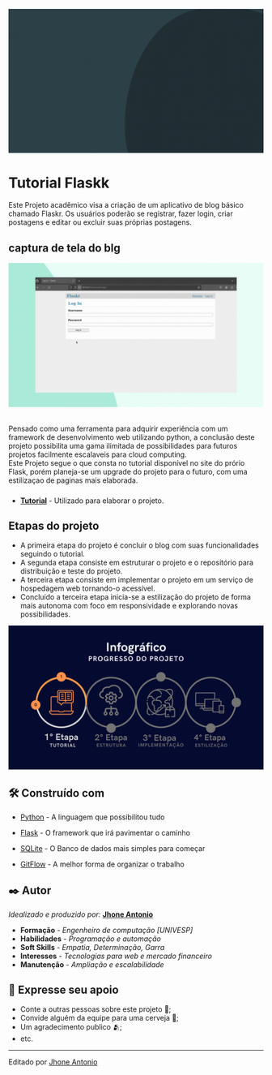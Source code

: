 ![Apresentação](Midia/Apresentação_do_blog.gif)

# Tutorial Flaskk

Este Projeto acadêmico visa a criação de um aplicativo de blog básico chamado Flaskr. Os usuários poderão se registrar, fazer login, criar postagens e editar ou excluir suas próprias postagens.



## captura de tela do blg

![Blog](Midia/Apresentação_do_blog(1).gif)

<br/>
Pensado como uma ferramenta para adquirir experiência com um framework de desenvolvimento web utilizando python, a conclusão deste projeto possibilita uma gama ilimitada de possibilidades para futuros projetos facilmente escalaveis para cloud computing.

<br/>
Este Projeto segue o que consta no tutorial disponível no site do prório Flask, porém planeja-se um upgrade do projeto para o futuro, com uma estilizaçao de paginas mais elaborada.

###
* [**Tutorial**](https://flask.palletsprojects.com/tutorial/) - Utilizado para elaborar o projeto.

## Etapas do projeto
* A primeira etapa do projeto é concluir o blog com suas funcionalidades seguindo o tutorial.
* A segunda etapa consiste em estruturar o projeto e o repositório para distribuição e teste do projeto. 
* A terceira etapa consiste em implementar o projeto em um serviço de hospedagem web tornando-o acessível.
* Concluído a terceira etapa inicia-se a estilização do projeto de forma mais autonoma com foco em responsividade e explorando novas possibilidades.

![Infográfico](Midia/Infográfico.png)

## 🛠️ Construído com

* [Python](https://www.python.org/) - A linguagem que possibilitou tudo

* [Flask](https://flask.palletsprojects.com/en/3.0.x/) - O framework que irá pavimentar o caminho

* [SQLite](https://www.sqlite.org/) - O Banco de dados mais simples para começar

* [GitFlow](https://pypi.org/project/gitflow/) - A melhor forma de organizar o trabalho

## ✒️ Autor

*Idealizado e produzido por:* [**Jhone Antonio**](https://github.com/EbonyWizard4)

* **Formação** - *Engenheiro de computação [UNIVESP]*
* **Habilidades** - *Programação e automação*
* **Soft Skills** - *Empatia, Determinação, Garra*
* **Interesses** - *Tecnologias para web e mercado financeiro*
* **Manutenção** - *Ampliação e escalabilidade*

## 🎁 Expresse seu apoio

* Conte a outras pessoas sobre este projeto 📢;
* Convide alguém da equipe para uma cerveja 🍺;
* Um agradecimento publico 🫂;
* etc.


---
Editado por [Jhone Antonio](www.linkedin.com/in/antoniojhone)
